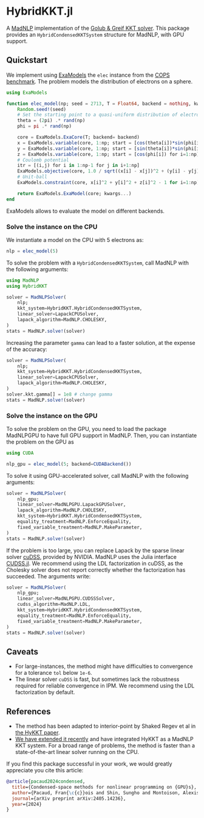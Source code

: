# HybridKKT.jl

A [MadNLP](https://github.com/MadNLP/MadNLP.jl) implementation of the [Golub & Greif KKT solver](https://epubs.siam.org/doi/abs/10.1137/S1064827500375096).
This package provides an `HybridCondensedKKTSystem` structure for MadNLP,
with GPU support.

## Quickstart

We implement using [ExaModels](https://github.com/exanauts/ExaModels.jl) the `elec` instance
from the [COPS benchmark](https://www.mcs.anl.gov/~more/cops/). The problem models the distribution
of electrons on a sphere.
```julia
using ExaModels

function elec_model(np; seed = 2713, T = Float64, backend = nothing, kwargs...)
    Random.seed!(seed)
    # Set the starting point to a quasi-uniform distribution of electrons on a unit sphere
    theta = (2pi) .* rand(np)
    phi = pi .* rand(np)

    core = ExaModels.ExaCore(T; backend= backend)
    x = ExaModels.variable(core, 1:np; start = [cos(theta[i])*sin(phi[i]) for i=1:np])
    y = ExaModels.variable(core, 1:np; start = [sin(theta[i])*sin(phi[i]) for i=1:np])
    z = ExaModels.variable(core, 1:np; start = [cos(phi[i]) for i=1:np])
    # Coulomb potential
    itr = [(i,j) for i in 1:np-1 for j in i+1:np]
    ExaModels.objective(core, 1.0 / sqrt((x[i] - x[j])^2 + (y[i] - y[j])^2 + (z[i] - z[j])^2) for (i,j) in itr)
    # Unit-ball
    ExaModels.constraint(core, x[i]^2 + y[i]^2 + z[i]^2 - 1 for i=1:np)

    return ExaModels.ExaModel(core; kwargs...)
end

```
ExaModels allows to evaluate the model on different backends.


### Solve the instance on the CPU
We instantiate a model on the CPU with 5 electrons as:
```julia
nlp = elec_model(5)
```
To solve the problem with a `HybridCondensedKKTSystem`,
call MadNLP with the following arguments:
```julia
using MadNLP
using HybridKKT

solver = MadNLPSolver(
    nlp;
    kkt_system=HybridKKT.HybridCondensedKKTSystem,
    linear_solver=LapackCPUSolver,
    lapack_algorithm=MadNLP.CHOLESKY,
)
stats = MadNLP.solve!(solver)
```

Increasing the parameter `gamma` can lead to a faster solution, at the
expense of the accuracy:
```julia
solver = MadNLPSolver(
    nlp;
    kkt_system=HybridKKT.HybridCondensedKKTSystem,
    linear_solver=LapackCPUSolver,
    lapack_algorithm=MadNLP.CHOLESKY,
)
solver.kkt.gamma[] = 1e8 # change gamma
stats = MadNLP.solve!(solver)
```

### Solve the instance on the GPU
To solve the problem on the GPU, you need to load the package
MadNLPGPU to have full GPU support in MadNLP. Then, you can instantiate
the problem on the GPU as
```julia
using CUDA

nlp_gpu = elec_model(5; backend=CUDABackend())
```

To solve it using GPU-accelerated solver, call MadNLP with
the following arguments:
```julia
solver = MadNLPSolver(
    nlp_gpu;
    linear_solver=MadNLPGPU.LapackGPUSolver,
    lapack_algorithm=MadNLP.CHOLESKY,
    kkt_system=HybridKKT.HybridCondensedKKTSystem,
    equality_treatment=MadNLP.EnforceEquality,
    fixed_variable_treatment=MadNLP.MakeParameter,
)
stats = MadNLP.solve!(solver)

```

If the problem is too large, you can replace Lapack by the
sparse linear solver [cuDSS](https://docs.nvidia.com/cuda/cudss/), provided by NVIDIA.
MadNLP uses the Julia interface [CUDSS.jl](https://github.com/exanauts/CUDSS.jl).
We recommend using the LDL factorization in cuDSS, as the Cholesky
solver does not report correctly whether the factorization has succeeded.
The arguments write:
```julia
solver = MadNLPSolver(
    nlp_gpu;
    linear_solver=MadNLPGPU.CUDSSSolver,
    cudss_algorithm=MadNLP.LDL,
    kkt_system=HybridKKT.HybridCondensedKKTSystem,
    equality_treatment=MadNLP.EnforceEquality,
    fixed_variable_treatment=MadNLP.MakeParameter,
)
stats = MadNLP.solve!(solver)
```

## Caveats

- For large-instances, the method might have difficulties to convergence for a tolerance `tol` below `1e-6`.
- The linear solver `cuDSS` is fast, but sometimes lack the robustness required for reliable convergence in IPM. We recommend using the LDL factorization by default.

## References

- The method has been adapted to interior-point by Shaked Regev et al in [the HyKKT paper](https://www.tandfonline.com/doi/abs/10.1080/10556788.2022.2124990).
- [We have extended it recently](https://arxiv.org/abs/2405.14236) and have integrated HyKKT as a MadNLP KKT system. For a broad range of problems, the method is faster than a state-of-the-art linear solver running on the CPU.

If you find this package successful in your work, we would greatly
appreciate you cite this article:
```bibtex
@article{pacaud2024condensed,
  title={Condensed-space methods for nonlinear programming on {GPU}s},
  author={Pacaud, Fran{\c{c}}ois and Shin, Sungho and Montoison, Alexis and Schanen, Michel and Anitescu, Mihai},
  journal={arXiv preprint arXiv:2405.14236},
  year={2024}
}
```
